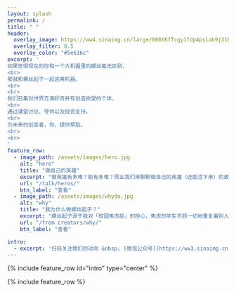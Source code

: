 ```yaml
---
layout: splash
permalink: /
title: " "
header:
  overlay_image: https://ww4.sinaimg.cn/large/006tKfTcgy1fdp4pslab9j31kw11s7wr.jpg
  overlay_filter: 0.5
  overlay_color: "#5e616c"
excerpt: '
如果觉得现在的你和一个大机器里的螺丝毫无区别，
<br>
那就和螺丝起子一起逃离机器。
<br>
<br>
我们召集对世界充满好奇并有创造欲望的个体，
<br>
通过课堂讨论、导师以及投资支持，
<br>
为未来的创变者，你，提供帮助。
<br>
<br>
'
feature_row:
  - image_path: /assets/images/hero.jpg
    alt: "hero"
    title: "做自己的英雄"
    excerpt: "做英雄有多难？能有多难？周五我们来聊聊做自己的英雄（还能活下来）的故事。"
    url: "/talk/heros/"
    btn_label: "查看"
  - image_path: /assets/images/whydo.jpg
    alt: "why"
    title: "我为什么做螺丝起子？"
    excerpt: "螺丝起子源于我对「校园焦虑症」的担心，焦虑的学生不顾一切地重复着别人的活动，忘掉了真正重要的东西，「创造自己的模式」。"
    url: "/from creators/why/"
    btn_label: "查看"

intro:
  - excerpt: '扫码关注我们的动向 &nbsp; [微信公众号](https://ww3.sinaimg.cn/large/006tNc79gy1fdp4n6s7n9j3076076gm2.jpg){: .btn .btn--success}
---
```

{% include feature_row id="intro" type="center" %}

{% include feature_row %}
